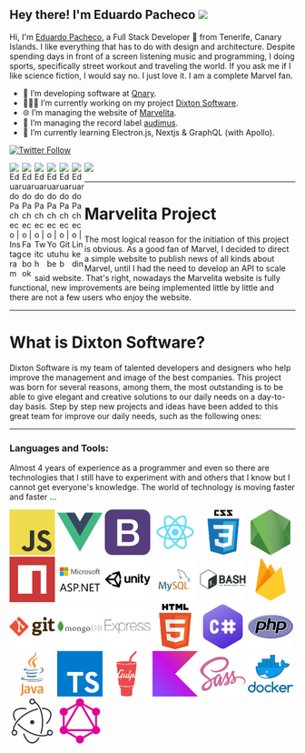 ## Hey there! I'm Eduardo Pacheco <img src="https://media.giphy.com/media/hvRJCLFzcasrR4ia7z/giphy.gif" width="25px">

Hi, I'm [Eduardo Pacheco](https://eduupacheco.github.io/), a Full Stack Developer 🚀 from Tenerife, Canary Islands. I like everything that has to do with design and architecture. Despite spending days in front of a screen listening music and programming, I doing sports, specifically street workout and traveling the world. If you ask me if I like science fiction, I would say no. I just love it. I am a complete Marvel fan.

- 🧳 I’m developing software at [Qnary](https://www.qnary.com).
- 👨🏽‍💻 I’m currently working on my project [Dixton Software](http://dixton-software.firebaseapp.com).
- 🌐 I’m managing the website of [Marvelita](http://marvelita.es).
- 💽 I’m managing the record label [audimus](https://www.youtube.com/channel/UCmMdvNTL3siUGtylCDccdYQ).
- 🌱 I’m currently learning Electron.js, Nextjs & GraphQL (with Apollo).

<a href="https://twitter.com/eduupacheco_"><img alt="Twitter Follow" src="https://img.shields.io/twitter/follow/eduupacheco_?style=for-the-badge&color=09f&labelColor=black&logo=twitter&label=@eduupacheco_"></a>

<a href="https://www.instagram.com/eduupacheco_/">
  <img align="left" alt="Eduardo Pacheco | Instagram" width="22px" src="https://cdn.jsdelivr.net/npm/simple-icons@v3/icons/instagram.svg" />
</a>
<a href="https://www.facebook.com/eduardopachecoexposito/">
  <img align="left" alt="Eduardo Pacheco | Facebook" width="22px" src="https://cdn.jsdelivr.net/npm/simple-icons@v3/icons/facebook.svg" />
</a>
<a href="https://www.twitch.tv/eduupacheco">
  <img align="left" alt="Eduardo Pacheco | Twitch" width="22px" src="https://cdn.jsdelivr.net/npm/simple-icons@v3/icons/twitch.svg" />
</a>
<a href="https://www.youtube.com/channel/UCviRZH-O13e0YJRxQWfOy6g?view_as=subscriber">
  <img align="left" alt="Eduardo Pacheco | Youtube" width="22px" src="https://cdn.jsdelivr.net/npm/simple-icons@v3/icons/youtube.svg" />
</a>
<a href="https://github.com/eduupacheco">
  <img align="left" alt="Eduardo Pacheco | Github" width="22px" src="https://cdn.jsdelivr.net/npm/simple-icons@v3/icons/github.svg" />
</a>
<a href="https://www.linkedin.com/in/eduupacheco/">
  <img align="left" alt="Eduardo Pacheco | Linkedin" width="22px" src="https://cdn.jsdelivr.net/npm/simple-icons@v3/icons/linkedin.svg" />
</a>

![](https://visitor-badge.glitch.me/badge?page_id=eduupacheco)

 ---
  
# Marvelita Project

The most logical reason for the initiation of this project is obvious. As a good fan of Marvel, I decided to direct a simple website to publish news of all kinds about Marvel, until I had the need to develop an API to scale said website. That's right, nowadays the Marvelita website is fully functional, new improvements are being implemented little by little and there are not a few users who enjoy the website.

  ---

# What is Dixton Software?

Dixton Software is my team of talented developers and designers who help improve the management and image of the best companies. This project was born for several reasons, among them, the most outstanding is to be able to give elegant and creative solutions to our daily needs on a day-to-day basis. Step by step new projects and ideas have been added to this great team for improve our daily needs, such as the following ones:

  ---

### Languages and Tools:

Almost 4 years of experience as a programmer and even so there are technologies that I still have to experiment with and others that I know but I cannot get everyone's knowledge. The world of technology is moving faster and faster ...

<code><img height="80" src="https://raw.githubusercontent.com/github/explore/80688e429a7d4ef2fca1e82350fe8e3517d3494d/topics/javascript/javascript.png"></code>
<code><img height="80" src="https://raw.githubusercontent.com/github/explore/80688e429a7d4ef2fca1e82350fe8e3517d3494d/topics/vue/vue.png"></code>
<code><img height="80" src="https://raw.githubusercontent.com/github/explore/80688e429a7d4ef2fca1e82350fe8e3517d3494d/topics/bootstrap/bootstrap.png"></code>
<code><img height="80" src="https://raw.githubusercontent.com/github/explore/80688e429a7d4ef2fca1e82350fe8e3517d3494d/topics/react/react.png"></code>
<code><img height="80" src="https://raw.githubusercontent.com/github/explore/80688e429a7d4ef2fca1e82350fe8e3517d3494d/topics/css/css.png"></code>
<code><img height="80" src="https://raw.githubusercontent.com/github/explore/80688e429a7d4ef2fca1e82350fe8e3517d3494d/topics/nodejs/nodejs.png"></code>
<code><img height="80" src="https://raw.githubusercontent.com/github/explore/80688e429a7d4ef2fca1e82350fe8e3517d3494d/topics/npm/npm.png"></code>
<code><img height="80" src="https://raw.githubusercontent.com/github/explore/80688e429a7d4ef2fca1e82350fe8e3517d3494d/topics/aspnet/aspnet.png"></code>
<code><img height="80" src="https://raw.githubusercontent.com/github/explore/80688e429a7d4ef2fca1e82350fe8e3517d3494d/topics/unity/unity.png"></code>
<code><img height="80" src="https://raw.githubusercontent.com/github/explore/80688e429a7d4ef2fca1e82350fe8e3517d3494d/topics/mysql/mysql.png"></code>
<code><img height="80" src="https://raw.githubusercontent.com/github/explore/80688e429a7d4ef2fca1e82350fe8e3517d3494d/topics/bash/bash.png"></code>
<code><img height="80" src="https://raw.githubusercontent.com/github/explore/80688e429a7d4ef2fca1e82350fe8e3517d3494d/topics/firebase/firebase.png"></code>
<code><img height="80" src="https://raw.githubusercontent.com/github/explore/80688e429a7d4ef2fca1e82350fe8e3517d3494d/topics/git/git.png"></code>
<code><img height="80" src="https://raw.githubusercontent.com/github/explore/80688e429a7d4ef2fca1e82350fe8e3517d3494d/topics/mongodb/mongodb.png"></code>
<code><img height="80" src="https://raw.githubusercontent.com/github/explore/80688e429a7d4ef2fca1e82350fe8e3517d3494d/topics/express/express.png"></code>
<code><img height="80" src="https://raw.githubusercontent.com/github/explore/80688e429a7d4ef2fca1e82350fe8e3517d3494d/topics/html/html.png"></code>
<code><img height="80" src="https://raw.githubusercontent.com/github/explore/80688e429a7d4ef2fca1e82350fe8e3517d3494d/topics/csharp/csharp.png"></code>
<code><img height="80" src="https://raw.githubusercontent.com/github/explore/80688e429a7d4ef2fca1e82350fe8e3517d3494d/topics/php/php.png"></code>
<code><img height="80" src="https://raw.githubusercontent.com/github/explore/80688e429a7d4ef2fca1e82350fe8e3517d3494d/topics/java/java.png"></code>
<code><img height="80" src="https://raw.githubusercontent.com/github/explore/80688e429a7d4ef2fca1e82350fe8e3517d3494d/topics/typescript/typescript.png"></code>
<code><img height="80" src="https://raw.githubusercontent.com/github/explore/80688e429a7d4ef2fca1e82350fe8e3517d3494d/topics/gulp/gulp.png"></code>
<code><img height="80" src="https://raw.githubusercontent.com/github/explore/80688e429a7d4ef2fca1e82350fe8e3517d3494d/topics/kotlin/kotlin.png"></code>
<code><img height="80" src="https://raw.githubusercontent.com/github/explore/80688e429a7d4ef2fca1e82350fe8e3517d3494d/topics/sass/sass.png"></code>
<code><img height="80" src="https://raw.githubusercontent.com/github/explore/80688e429a7d4ef2fca1e82350fe8e3517d3494d/topics/docker/docker.png"></code>
<code><img height="80" src="https://raw.githubusercontent.com/github/explore/80688e429a7d4ef2fca1e82350fe8e3517d3494d/topics/electron/electron.png"></code>
<code><img height="80" src="https://raw.githubusercontent.com/github/explore/80688e429a7d4ef2fca1e82350fe8e3517d3494d/topics/graphql/graphql.png"></code>
